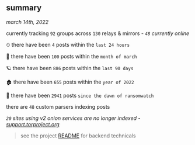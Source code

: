 
## summary
_march 14th, 2022_

currently tracking `92` groups across `130` relays & mirrors - _`48` currently online_

⏲ there have been `4` posts within the `last 24 hours`

🦈 there have been `100` posts within the `month of march`

🪐 there have been `886` posts within the `last 90 days`

🏚 there have been `655` posts within the `year of 2022`

🦕 there have been `2941` posts `since the dawn of ransomwatch`

there are `48` custom parsers indexing posts

_`20` sites using v2 onion services are no longer indexed - [support.torproject.org](https://support.torproject.org/onionservices/v2-deprecation/)_

> see the project [README](https://github.com/thetanz/ransomwatch#ransomwatch--) for backend technicals
